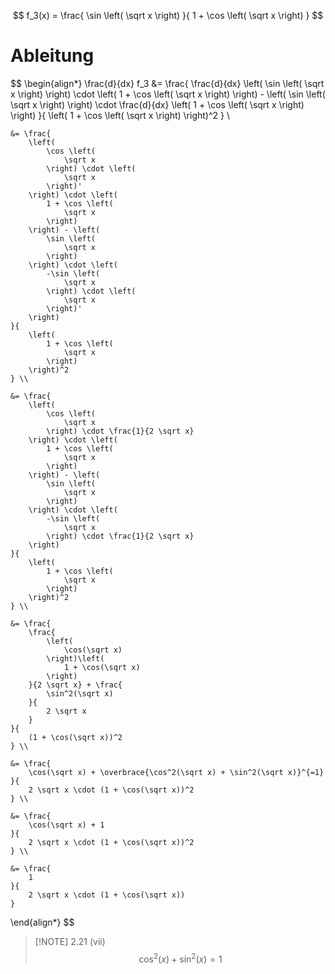 $$
f_3(x) = \frac{
	\sin \left( \sqrt x \right)
}{
	1 + \cos \left( \sqrt x \right)
}
$$

# Ableitung

$$
\begin{align*}
	\frac{d}{dx} f_3 &= \frac{
		\frac{d}{dx} \left(
			\sin \left(
				\sqrt x
			\right)
		\right) \cdot \left(
			1 + \cos \left(
				\sqrt x
			\right)
		\right) - \left(
			\sin \left(
				\sqrt x
			\right)
		\right) \cdot \frac{d}{dx} \left(
			1 + \cos \left(
				\sqrt x
			\right)
		\right)
	}{
		\left(
			1 + \cos \left(
				\sqrt x
			\right)
		\right)^2
	} \\

	&= \frac{
		\left(
			\cos \left(
				\sqrt x
			\right) \cdot \left(
				\sqrt x
			\right)'
		\right) \cdot \left(
			1 + \cos \left(
				\sqrt x
			\right)
		\right) - \left(
			\sin \left(
				\sqrt x
			\right)
		\right) \cdot \left(
			-\sin \left(
				\sqrt x
			\right) \cdot \left(
				\sqrt x
			\right)'
		\right)
	}{
		\left(
			1 + \cos \left(
				\sqrt x
			\right)
		\right)^2
	} \\

	&= \frac{
		\left(
			\cos \left(
				\sqrt x
			\right) \cdot \frac{1}{2 \sqrt x}
		\right) \cdot \left(
			1 + \cos \left(
				\sqrt x
			\right)
		\right) - \left(
			\sin \left(
				\sqrt x
			\right)
		\right) \cdot \left(
			-\sin \left(
				\sqrt x
			\right) \cdot \frac{1}{2 \sqrt x}
		\right)
	}{
		\left(
			1 + \cos \left(
				\sqrt x
			\right)
		\right)^2
	} \\

	&= \frac{
		\frac{
			\left(
				\cos(\sqrt x)
			\right)\left(
				1 + \cos(\sqrt x)
			\right)
		}{2 \sqrt x} + \frac{
			\sin^2(\sqrt x)
		}{
			2 \sqrt x
		}
	}{
		(1 + \cos(\sqrt x))^2
	} \\

	&= \frac{
		\cos(\sqrt x) + \overbrace{\cos^2(\sqrt x) + \sin^2(\sqrt x)}^{=1}
	}{
		2 \sqrt x \cdot (1 + \cos(\sqrt x))^2
	} \\

	&= \frac{
		\cos(\sqrt x) + 1
	}{
		2 \sqrt x \cdot (1 + \cos(\sqrt x))^2
	} \\

	&= \frac{
		1
	}{
		2 \sqrt x \cdot (1 + \cos(\sqrt x))
	}
\end{align*}
$$

> [!NOTE] 2.21 (vii)
>$$
>\cos^2(x) + \sin^2(x) = 1
>$$
